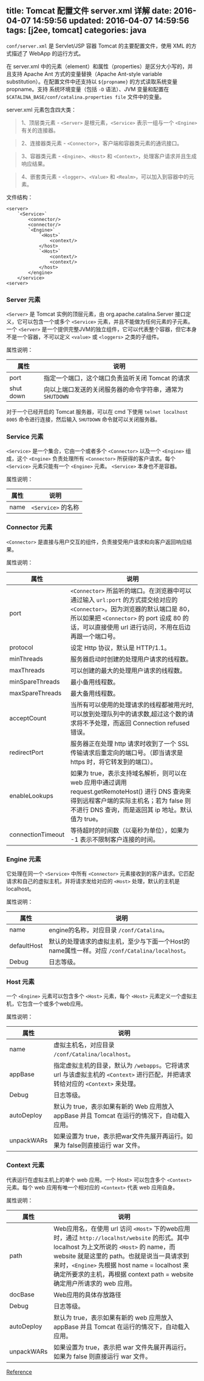 title: Tomcat 配置文件 server.xml 详解
date: 2016-04-07 14:59:56
updated: 2016-04-07 14:59:56
tags: [j2ee, tomcat]
categories: java
---

`conf/server.xml` 是 Servlet/JSP 容器 Tomcat 的主要配置文件，使用 XML 的方式描述了 WebApp 的运行方式。
<!-- more -->

在 server.xml 中的元素（element）和属性（properties）是区分大小写的，并且支持 Apache Ant 方式的变量替换（Apache Ant-style variable substitution）。在配置文件中还支持以 `${propname}` 的方式读取系统变量 propname。支持 系统环境变量（包括 `-D` 语法）、JVM 变量和配置在 `$CATALINA_BASE/conf/catalina.properties file` 文件中的变量。

server.xml 元素包含四大类：
>1、顶层类元素 \- `<Server>` 是根元素，`<Service>` 表示一组与一个 `<Engine>` 有关的连接器。

>2、连接器类元素 \- `<Connector>`，客户端和容器类元素的通讯接口。

>3、容器类元素 \- `<Engine>`、`<Host>` 和 `<Context>`，处理客户请求并且生成响应结果。

>4、嵌套类元素 \- `<logger>`、`<Value>` 和 `<Realm>`，可以加入到容器中的元素。

文件结构：
```
<server>
    `<Service>`
        <connector/>
        <connector/>
        `<Engine>`
            `<Host>`
                <context/>
            </host>
            `<Host>`
                <context/>
                <context/>
            </host>
        </engine>
    </service>
<server>
```

### Server 元素

`<Server>` 是 Tomcat 实例的顶层元素，由 org.apache.catalina.Server 接口定义，它可以包含一个或多个 `<Service>` 元素，并且不能做为任何元素的子元素。一个 `<Server>` 是一个提供完整JVM的独立组件，它可以代表整个容器，但它本身不是一个容器，不可以定义 `<value>` 或 `<loggers>` 之类的子组件。

属性说明：

属性|说明
---|---
port|指定一个端口，这个端口负责监听关闭 Tomcat 的请求
shut down|向以上端口发送的关闭服务器的命令字符串，通常为 `SHUTDOWN`

对于一个已经开启的 Tomcat 服务器，可以在 cmd 下使用 `telnet localhost 8005` 命令进行连接，然后输入 `SHUTDOWN` 命令就可以关闭服务器。

### Service 元素

`<Service>` 是一个集合，它由一个或者多个 `<Connector>` 以及一个 `<Engine>` 组成，这个 `<Engine>` 负责处理所有 `<Connector>` 所获得的客户请求。每个 `<Service>` 元素只能有一个 `<Engine>` 元素。 `<Service>` 本身也不是容器。

属性说明：

属性|说明
---|---
name|`<Service>` 的名称

### Connector 元素

`<Connector>` 是直接与用户交互的组件，负责接受用户请求和向客户返回响应结果。 

属性说明：

属性|说明
---|---
port|`<Connector>` 所监听的端口。在浏览器中可以通过输入 `url:port` 的方式提交给对应的 `<Connector>`。因为浏览器的默认端口是 80，所以如果把 `<Connector>` 的 port 设成 80 的话，可以直接使用 url 进行访问，不用在后边再跟一个端口号。
protocol|设定 Http 协议，默认是 HTTP/1.1。
minThreads|服务器启动时创建的处理用户请求的线程数。
maxThreads|可以创建的最大的处理用户请求的线程数。
minSpareThreads|最小备用线程数。
maxSpareThreads|最大备用线程数。
acceptCount|当所有可以使用的处理请求的线程都被用光时,可以放到处理队列中的请求数,超过这个数的请求将不予处理，而返回 Connection refused 错误。
redirectPort|服务器正在处理 http 请求时收到了一个 SSL 传输请求后重定向的端口号。（即当请求是 https 时，将它转发到的端口）。
enableLookups|如果为 true，表示支持域名解析，则可以在 web 应用中通过调用 request.getRemoteHost() 进行 DNS 查询来得到远程客户端的实际主机名；若为 false 则不进行 DNS 查询，而是返回其 ip 地址。默认值为 true。
connectionTimeout|等待超时的时间数（以毫秒为单位），如果为 -1 表示不限制客户连接的时间。

### Engine 元素

它处理在同一个 `<Service>` 中所有 `<Connector>` 元素接收到的客户请求。它匹配请求和自己的虚拟主机，并将请求发给对应的 `<Host>` 处理，默认的主机是 localhost。

属性说明：

属性|说明
---|---
name|engine的名称，对应目录 `/conf/Catalina`。
defaultHost|默认的处理请求的虚拟主机，至少与下面一个Host的name属性一样。对应 `/conf/Catalina/localhost`。
Debug|日志等级。

### Host 元素

一个 `<Engine>` 元素可以包含多个 `<Host>` 元素，每个 `<Host>` 元素定义一个虚拟主机，它包含一个或多个web应用。

属性说明：

属性|说明
---|---
name|虚拟主机名，对应目录 `/conf/Catalina/localhost`。
appBase|指定虚拟主机的目录，默认为 `/webapps`。它将请求 url 与该虚拟主机的 `<Context>` 进行匹配，并把请求转给对应的 `<Context>` 来处理。
Debug|日志等级。
autoDeploy|默认为 true，表示如果有新的 Web 应用放入 appBase 并且 Tomcat 在运行的情况下，自动载入应用。
unpackWARs|如果设置为 true，表示把war文件先展开再运行。如果为 false则直接运行 war 文件。

### Context 元素

代表运行在虚拟主机上的单个 web 应用。一个 Host> 可以包含多个 `<Context>` 元素。每个 web 应用有唯一个相对应的 `<Context>` 代表 web 应用自身。

属性说明：

属性|说明
---|---
path|Web应用名，在使用 url 访问 `<Host>` 下的web应用时，通过 `http://localhst/website` 的形式。其中 localhost 为上文所说的 `<Host>` 的 name，而 website 就是这里的 path。也就是说当一具请求到来时，`<Engine>` 先根据 host name = localhost 来确定所要求的主机，再根据 context path = website 确定用户所请求的 web 应用。
docBase|Web应用的具体存放路径
Debug|日志等级。
autoDeploy|默认为 true，表示如果有新的 web 应用放入 appBase 并且 Tomcat 在运行的情况下，自动载入应用。
unpackWARs|如果设置为 true，表示把 war 文件先展开再运行。如果为 false 则直接运行 war 文件。

[Reference](https://tomcat.apache.org/tomcat-8.0-doc/config/index.html)
